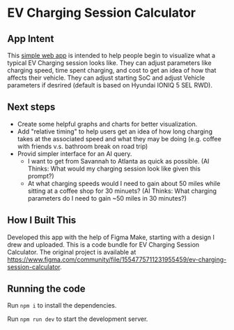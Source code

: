
# EV Charging Session Calculator

## App Intent

This [simple web app](https://ev-charging-calculator-cbc8.figma.site/) is intended to help people begin to visualize what a typical EV Charging session looks like. They can adjust parameters like charging speed, time spent charging, and cost to get an idea of how that affects their vehicle. They can adjust starting SoC and adjust Vehicle parameters if desrired (default is based on Hyundai IONIQ 5 SEL RWD).

## Next steps
- Create some helpful graphs and charts for better visualization.
- Add "relative timing" to help users get an idea of how long charging takes at the associated speed and what they may be doing (e.g. coffee with friends v.s. bathroom break on road trip)
- Provid simpler interface for an AI query.
  - I want to get from Savannah to Atlanta as quick as possible. (AI Thinks: What would my charging session look like given this prompt?)
  - At what charging speeds would I need to gain about 50 miles while sitting at a coffee shop for 30 minuets? (AI Thinks: What charging parameters do I need to gain ~50 miles in 30 minutes?)

## How I Built This

Developed this app with the help of Figma Make, starting with a design I drew and uploaded. This is a code bundle for EV Charging Session Calculator. The original project is available at https://www.figma.com/community/file/1554775711231955459/ev-charging-session-calculator.

## Running the code

Run `npm i` to install the dependencies.

Run `npm run dev` to start the development server.
  
